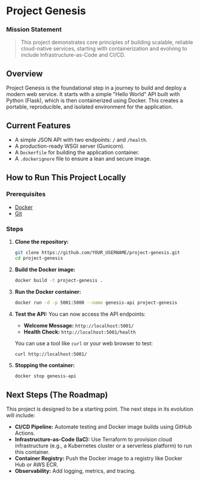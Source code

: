 # Project Genesis

### Mission Statement
> This project demonstrates core principles of building scalable, reliable cloud-native services, starting with containerization and evolving to include Infrastructure-as-Code and CI/CD.

## Overview

Project Genesis is the foundational step in a journey to build and deploy a modern web service. It starts with a simple "Hello World" API built with Python (Flask), which is then containerized using Docker. This creates a portable, reproducible, and isolated environment for the application.

## Current Features

- A simple JSON API with two endpoints: `/` and `/health`.
- A production-ready WSGI server (Gunicorn).
- A `Dockerfile` for building the application container.
- A `.dockerignore` file to ensure a lean and secure image.

## How to Run This Project Locally

### Prerequisites

- [Docker](https://www.docker.com/products/docker-desktop/)
- [Git](https://git-scm.com/)

### Steps

1.  **Clone the repository:**
    ```bash
    git clone https://github.com/YOUR_USERNAME/project-genesis.git
    cd project-genesis
    ```

2.  **Build the Docker image:**
    ```bash
    docker build -t project-genesis .
    ```

3.  **Run the Docker container:**
    ```bash
    docker run -d -p 5001:5000 --name genesis-api project-genesis
    ```

4.  **Test the API:**
    You can now access the API endpoints:
    - **Welcome Message:** `http://localhost:5001/`
    - **Health Check:** `http://localhost:5001/health`

    You can use a tool like `curl` or your web browser to test:
    ```bash
    curl http://localhost:5001/
    ```

5.  **Stopping the container:**
    ```bash
    docker stop genesis-api
    ```

## Next Steps (The Roadmap)

This project is designed to be a starting point. The next steps in its evolution will include:
- **CI/CD Pipeline:** Automate testing and Docker image builds using GitHub Actions.
- **Infrastructure-as-Code (IaC):** Use Terraform to provision cloud infrastructure (e.g., a Kubernetes cluster or a serverless platform) to run this container.
- **Container Registry:** Push the Docker image to a registry like Docker Hub or AWS ECR.
- **Observability:** Add logging, metrics, and tracing.